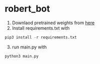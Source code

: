 # robert_bot

1. Downlaod pretrained weights from [here](https://yadi.sk/d/R9TfLSq8Tlv3-g)
2. Install requirements.txt with 
```python
pip3 install -r requirements.txt
```
3. run main.py with
```python
python3 main.py
```
